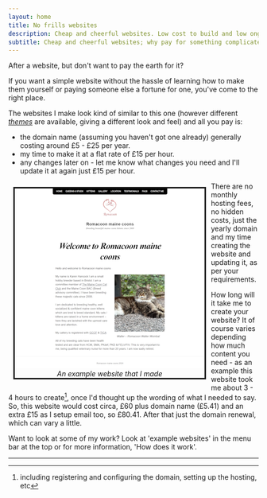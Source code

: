 ```yaml
---
layout: home
title: No frills websites
description: Cheap and cheerful websites. Low cost to build and low ongoing costs.
subtitle: Cheap and cheerful websites; why pay for something complicated if you don't need it.
---
```

After a website, but don't want to pay the earth for it?

If you want a simple website without the hassle of learning how to make them yourself or paying someone else a fortune for one, you've come to the right place.

The websites I make look kind of similar to this one (however different *[themes](/themes/)* are available, giving a different look and feel) and all you pay is:

- the domain name (assuming you haven't got one already) generally costing around £5 - £25 per year.
- my time to make it at a flat rate of £15 per hour.
- any changes later on - let me know what changes you need and I'll update it at again just £15 per hour.

<div style="float: left; text-align:center; border-style: solid; margin:10px">
    <a href="https://www.romacoon.com" target="_black"><img src="assets/img/romacoon20pc.png" alt="An example website of mine"/></a>
    <br/>
    <em>An example website that I made</em>
</div>

There are no monthly hosting fees, no hidden costs, just the yearly domain and my time creating the website and updating it, as per your requirements.

How long will it take me to create your website? It of course varies depending how much content you need - as an example this website took me about 3 - 4 hours to create[^1], once I'd thought up the wording of what I needed to say. So, this website would cost circa, £60 plus domain name (£5.41) and an extra £15 as I setup email too, so £80.41. After that just the domain renewal, which can vary a little.

Want to look at some of my work? Look at 'example websites' in the menu bar at the top or for more information, 'How does it work'.

---

[^1]: including registering and configuring the domain, setting up the hosting, etc